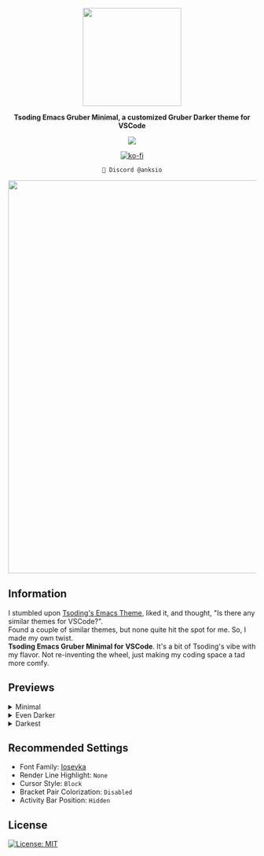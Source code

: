 <p align="center">
<img align="center" src="https://raw.githubusercontent.com/AnksioXD/Tsoding-Serene-Edition-For-VSCode/main/assets/logo.png" width="200" height="200">
</p>
<p align="center">
  <strong>Tsoding Emacs Gruber Minimal, a customized Gruber Darker theme for VSCode</strong><br>
</p>
<p align="center">
  <img src="https://api.visitorbadge.io/api/visitors?path=https%3A%2F%2Fgithub.com%2FAnksioXD%2FTsoding-Gruber-Minimal-For-VSCode&label=Visitors&labelColor=%23697689&countColor=%23d9e3f0">
  
</p>

<p align="center">
  <a href="https://ko-fi.com/L3L21FZA36">
    <img src="https://ko-fi.com/img/githubbutton_sm.svg" alt="ko-fi">
  </a>
</p>
<p align="center">
  <code>🔷 Discord @anksio</code>
</p>

<p align="center">
  <img src="https://raw.githubusercontent.com/AnksioXD/Tsoding-Serene-Edition-For-VSCode/main/assets/preview.png" width="800">
</p>

## Information
I stumbled upon <a href="https://github.com/rexim/gruber-darker-theme">Tsoding's Emacs Theme</a>, liked it, and thought, "Is there any similar themes for VSCode?". <br> Found a couple of similar themes, but none quite hit the spot for me. So, I made my own twist. <br> **Tsoding Emacs Gruber Minimal for VSCode**. It's a bit of Tsoding's vibe with my flavor. Not re-inventing the wheel, just making my coding space a tad more comfy. <br>

## Previews
<details>
<summary>Minimal</summary>
<img src="https://raw.githubusercontent.com/AnksioXD/Tsoding-Serene-Edition-For-VSCode/main/assets/minimal.png" width="800">
</details>

<details>
<summary>Even Darker</summary>
<img src="https://raw.githubusercontent.com/AnksioXD/Tsoding-Serene-Edition-For-VSCode/main/assets/even_darker.png" width="800">
</details>

<details>
<summary>Darkest</summary>
<img src="https://raw.githubusercontent.com/AnksioXD/Tsoding-Serene-Edition-For-VSCode/main/assets/darkest.png" width="800">
</details>

## Recommended Settings
- Font Family: <a href="https://github.com/ryanoasis/nerd-fonts/releases/latest/download/Iosevka.zip">Iosevka</a>
- Render Line Highlight: `None`
- Cursor Style: `Block`
- Bracket Pair Colorization: `Disabled`
- Activity Bar Position: `Hidden`

## License
[![License: MIT](https://img.shields.io/badge/License-MIT-blue.svg?style=for-the-badge)](https://opensource.org/licenses/MIT)
